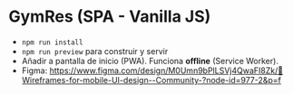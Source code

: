 # GymRes (SPA - Vanilla JS)
- `npm run install`
- `npm run preview` para construir y servir 
- Añadir a pantalla de inicio (PWA). Funciona **offline** (Service Worker).
- Figma: https://www.figma.com/design/M0Umn9bPlLSVj4QwaFI8Zk/📲Wireframes-for-mobile-UI-design--Community-?node-id=977-2&p=f
